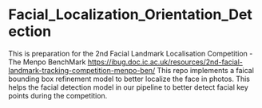 # Facial_Localization_Orientation_Detection
This is preparation for the 2nd Facial Landmark Localisation Competition - The Menpo BenchMark
https://ibug.doc.ic.ac.uk/resources/2nd-facial-landmark-tracking-competition-menpo-ben/
This repo implements a faical bounding box refinement model to better localize the face in photos.
This helps the facial detection model in our pipeline to better detect facial key points during the competition.
